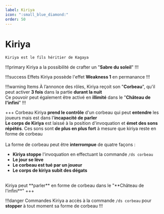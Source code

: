 ```yaml
---
label: Kiriya
icon: ":small_blue_diamond:"
order: 50
---
```


# Kiriya

```txt
Kiriya est le fils héritier de Kagaya
```

!!!primary
Kiriya a la possibilité de crafter un "**Sabre du soleil**"
!!!

!!!success Effets
Kiriya possède l'effet **Weakness 1** en permanance
!!!

!!!warning Items
À l’annonce des rôles, Kiriya reçoit son "**Corbeau**", qu'il peut activer **3 fois** dans la partie **durant la nuit** <br>
Ce pouvoir peut également être activé en **illimité** dans le "**Château de l'infini**"
!!!

+++ Corbeau
Kiriya **prend le contrôle** d'un corbeau qui peut **entendre** les joueurs mais est dans l'**incapacité de parler** <br>
**Le corps de Kiriya** est laissé à la position d'invoquation et **émet des sons répétés**. Ces sons sont **de plus en plus fort** à mesure que kiriya reste en forme de corbeau <br>
<br>
La forme de corbeau peut être **interrompue** de quatre façons : <br>
- **Kiriya stoppe** l'invoquation en effectuant la commande ```/ds corbeau```<br>
- **Le jour se lève** <br>
- **Le corbeau est tué par un joueur** <br>
- **Le corps de kiriya subit des dégats** <br>
<br>
Kiriya peut **parler** en forme de corbeau dans le "**Château de l'infini**"
+++ 

!!!danger Commandes
Kiriya a accès à la commande ```/ds corbeau``` pour **stopper** à tout moment sa forme de corbeau
!!!

